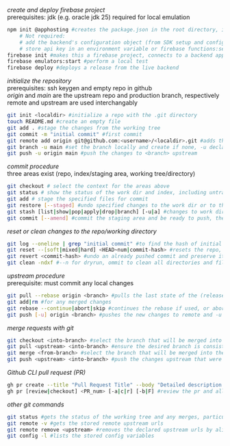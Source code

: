 _create and deploy firebase project_\
prerequisites: jdk (e.g. oracle jdk 25) required for local emulation
```bash
npm init @apphosting #creates the package.json in the root directory, in this case '/apphosting' with firebase scaffolding
    # Not required:
    # add the backend's configuration object (from SDK setup and configuration) to the app's entry point (main.js or index.js)
    # store api key in an environment variable or firebase functions:secrets
firebase init #makes this a firebase project, connects to a backend app, and optionally to github for triggered deployments
firebase emulators:start #perform a local test
firebase deploy #deploys a release from the live backend
```

_initialize the repository_\
prerequisites: ssh keygen and empty repo in github\
*origin* and *main* are the upstream repo and production branch, respectively\
remote and upstream are used interchangably
```bash
git init <localdir> #initialize a repo with the .git directory
touch README.md #create an empty file
git add . #stage the changes from the working tree
git commit -m "initial commit" #first commit
git remote add origin git@github.com:<username>/<localdir>.git #adds the upstream url, must be valid
git branch -u main #set the branch locally and create if none, -u declares the upstream branch
git push -u origin main #push the changes to <branch> upstream
```

_commit procedure_\
three areas exist (repo, index/staging area, working tree/directory)
```bash
git checkout # select the context for the areas above
git status # show the status of the work dir and index, including untracked files
git add # stage the specified files for commit
git restore [--staged] #undo specified changes to the work dir or to the index (with --staged)
git stash [list|show|pop|apply|drop|branch] [-u|a] #changes to work dir and index are saved to and applied from the stash stack, -u includes untracked files, -a includes all including ignored files 
git commit [--amend] #commit the staging area and be ready to push, the --amend option modifies the last commit before push and assigns a new hash
```

_reset or clean changes to the repo/working directory_
```bash 
git log --oneline | grep "initial commit" #to find the hash of initial or other commit message
git reset --[soft|mixed|hard] <HEAD~num|commit-hash> #resets the repo, then index, and finally working tree respectively to a specified commit
git revert <commit-hash> #undo an already pushed commit and preserve its history
git clean -ndxf #--n for dryrun, ommit to clean all directories and files from the working tree
```

_upstream procedure_\
prerequisite: must commit any local changes
```bash
git pull --rebase origin <branch> #pulls the last state of the (release) branch from upstream, --rebase is used when the working branch is deviated from upstream and tries to apply any local commits on top
git add|rm #for any merged changes
git rebase --continue|abort|skip #continues the rebase if used, or aborts, or skips the commit entirely
git push [-u] origin <branch> #pushes the new changes to remote and -u sets the remote branch
```

_merge requests with git_
```bash
git checkout <into-branch> #select the branch that will be merged into such as main or dev
git pull <upstream> <into-branch> #ensure the desired branch is consistent with upstream
git merge <from-branch> #select the branch that will be merged into the current branch
git push <upstream> <into-branch> #push the changes upstream that were merged
```

_Github CLI pull request (PR)_
```bash
gh pr create --title "Pull Request Title" --body "Detailed description of changes" --base main --head your-feature-branch #initiate the pull request
gh pr [review|checkout] <PR_num> [-a|c|r] [-b|F] #review the pr and allows for checkout, -a approves, -c adds a comment, -r requests a change. Comments: -b for inline, -F for file
```

_other git commands_
```bash
git status #gets the status of the working tree and any merges, particularly if there are any merge conflicts. To manually resolve, remove the conflict markers--preserving the desired changes, stage, and finally commit the merged changes
git remote -v #gets the stored remote upstream urls
git remote remove <upstream> #removes the declared upstream urls by alias
git config -l #lists the stored config variables
```